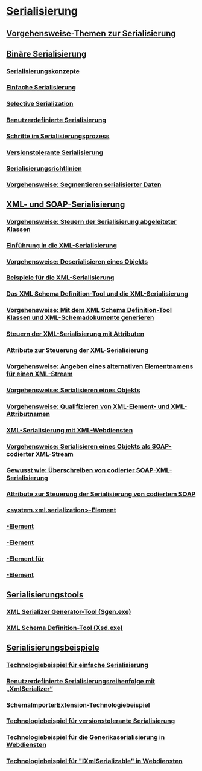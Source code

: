 # [Serialisierung](index.md)
## [Vorgehensweise-Themen zur Serialisierung](serialization-how-to-topics.md)
## [Binäre Serialisierung](binary-serialization.md)
### [Serialisierungskonzepte](serialization-concepts.md)
### [Einfache Serialisierung](basic-serialization.md)
### [Selective Serialization](selective-serialization.md)
### [Benutzerdefinierte Serialisierung](custom-serialization.md)
### [Schritte im Serialisierungsprozess](steps-in-the-serialization-process.md)
### [Versionstolerante Serialisierung](version-tolerant-serialization.md)
### [Serialisierungsrichtlinien](serialization-guidelines.md)
### [Vorgehensweise: Segmentieren serialisierter Daten](how-to-chunk-serialized-data.md)
## [XML- und SOAP-Serialisierung](xml-and-soap-serialization.md)
### [Vorgehensweise: Steuern der Serialisierung abgeleiteter Klassen](how-to-control-serialization-of-derived-classes.md)
### [Einführung in die XML-Serialisierung](introducing-xml-serialization.md)
### [Vorgehensweise: Deserialisieren eines Objekts](how-to-deserialize-an-object.md)
### [Beispiele für die XML-Serialisierung](examples-of-xml-serialization.md)
### [Das XML Schema Definition-Tool und die XML-Serialisierung](the-xml-schema-definition-tool-and-xml-serialization.md)
### [Vorgehensweise: Mit dem XML Schema Definition-Tool Klassen und XML-Schemadokumente generieren](xml-schema-def-tool-gen.md)
### [Steuern der XML-Serialisierung mit Attributen](controlling-xml-serialization-using-attributes.md)
### [Attribute zur Steuerung der XML-Serialisierung](attributes-that-control-xml-serialization.md)
### [Vorgehensweise: Angeben eines alternativen Elementnamens für einen XML-Stream](how-to-specify-an-alternate-element-name-for-an-xml-stream.md)
### [Vorgehensweise: Serialisieren eines Objekts](how-to-serialize-an-object.md)
### [Vorgehensweise: Qualifizieren von XML-Element- und XML-Attributnamen](how-to-qualify-xml-element-and-xml-attribute-names.md)
### [XML-Serialisierung mit XML-Webdiensten](xml-serialization-with-xml-web-services.md)
### [Vorgehensweise: Serialisieren eines Objekts als SOAP-codierter XML-Stream](how-to-serialize-an-object-as-a-soap-encoded-xml-stream.md)
### [Gewusst wie: Überschreiben von codierter SOAP-XML-Serialisierung](how-to-override-encoded-soap-xml-serialization.md)
### [Attribute zur Steuerung der Serialisierung von codiertem SOAP](attributes-that-control-encoded-soap-serialization.md)
### [<system.xml.serialization>-Element](system-xml-serialization-element.md)
### [<dateTimeSerialization>-Element](datetimeserialization-element.md)
### [<schemaImporterExtensions>-Element](schemaimporterextensions-element.md)
### [<add>-Element für <xmlSchemaImporterExtensions>](add-element-for-xmlschemaimporterextensions.md)
### [<xmlSerializer>-Element](xmlserializer-element.md)
## [Serialisierungstools](serialization-tools.md)
### [XML Serializer Generator-Tool (Sgen.exe)](xml-serializer-generator-tool-sgen-exe.md)
### [XML Schema Definition-Tool (Xsd.exe)](xml-schema-definition-tool-xsd-exe.md)
## [Serialisierungsbeispiele](serialization-samples.md)
### [Technologiebeispiel für einfache Serialisierung](basic-serialization-technology-sample.md)
### [Benutzerdefinierte Serialisierungsreihenfolge mit „XmlSerializer“](custom-serialization-order-with-xmlserializer.md)
### [SchemaImporterExtension-Technologiebeispiel](schemaimporterextension-technology-sample.md)
### [Technologiebeispiel für versionstolerante Serialisierung](version-tolerant-serialization-technology-sample.md)
### [Technologiebeispiel für die Generikaserialisierung in Webdiensten](web-services-generics-serialization-technology-sample.md)
### [Technologiebeispiel für "IXmlSerializable" in Webdiensten](web-services-ixmlserializable-technology-sample.md)
